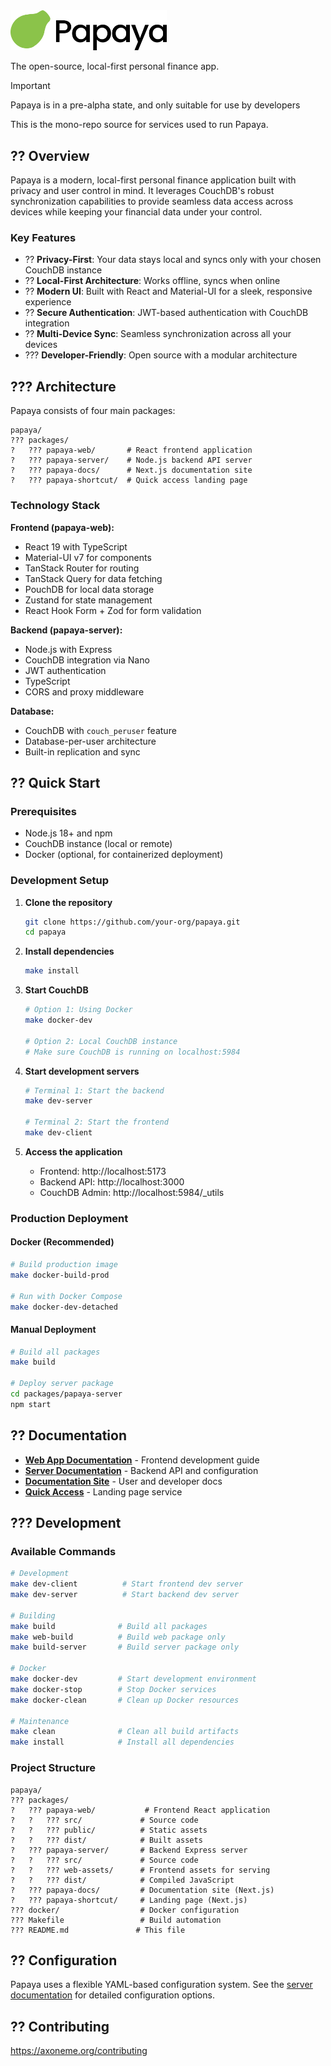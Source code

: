 <picture>
  <source media="(prefers-color-scheme: dark)" srcset="./packages/papaya-web/public/images/papaya/papaya-dark.png">
  <img width="250px" alt="Papaya logo" src="./packages/papaya-web/public/images/papaya/papaya-light.png">
</picture>

The open-source, local-first personal finance app.

> [!IMPORTANT]
> Papaya is in a pre-alpha state, and only suitable for use by developers
>

This is the mono-repo source for services used to run Papaya.

## ?? Overview

Papaya is a modern, local-first personal finance application built with privacy and user control in mind. It leverages CouchDB's robust synchronization capabilities to provide seamless data access across devices while keeping your financial data under your control.

### Key Features

- ?? **Privacy-First**: Your data stays local and syncs only with your chosen CouchDB instance
- ?? **Local-First Architecture**: Works offline, syncs when online
- ?? **Modern UI**: Built with React and Material-UI for a sleek, responsive experience
- ?? **Secure Authentication**: JWT-based authentication with CouchDB integration
- ?? **Multi-Device Sync**: Seamless synchronization across all your devices
- ??? **Developer-Friendly**: Open source with a modular architecture

## ??? Architecture

Papaya consists of four main packages:

```
papaya/
??? packages/
?   ??? papaya-web/       # React frontend application
?   ??? papaya-server/    # Node.js backend API server
?   ??? papaya-docs/      # Next.js documentation site
?   ??? papaya-shortcut/  # Quick access landing page
```

### Technology Stack

**Frontend (papaya-web):**
- React 19 with TypeScript
- Material-UI v7 for components
- TanStack Router for routing
- TanStack Query for data fetching
- PouchDB for local data storage
- Zustand for state management
- React Hook Form + Zod for form validation

**Backend (papaya-server):**
- Node.js with Express
- CouchDB integration via Nano
- JWT authentication
- TypeScript
- CORS and proxy middleware

**Database:**
- CouchDB with `couch_peruser` feature
- Database-per-user architecture
- Built-in replication and sync

## ?? Quick Start

### Prerequisites

- Node.js 18+ and npm
- CouchDB instance (local or remote)
- Docker (optional, for containerized deployment)

### Development Setup

1. **Clone the repository**
   ```bash
   git clone https://github.com/your-org/papaya.git
   cd papaya
   ```

2. **Install dependencies**
   ```bash
   make install
   ```

3. **Start CouchDB**
   ```bash
   # Option 1: Using Docker
   make docker-dev
   
   # Option 2: Local CouchDB instance
   # Make sure CouchDB is running on localhost:5984
   ```

4. **Start development servers**
   ```bash
   # Terminal 1: Start the backend
   make dev-server
   
   # Terminal 2: Start the frontend
   make dev-client
   ```

5. **Access the application**
   - Frontend: http://localhost:5173
   - Backend API: http://localhost:3000
   - CouchDB Admin: http://localhost:5984/_utils

### Production Deployment

#### Docker (Recommended)

```bash
# Build production image
make docker-build-prod

# Run with Docker Compose
make docker-dev-detached
```

#### Manual Deployment

```bash
# Build all packages
make build

# Deploy server package
cd packages/papaya-server
npm start
```

## ?? Documentation

- **[Web App Documentation](./packages/papaya-web/README.md)** - Frontend development guide
- **[Server Documentation](./packages/papaya-server/README.md)** - Backend API and configuration
- **[Documentation Site](./packages/papaya-docs/README.md)** - User and developer docs
- **[Quick Access](./packages/papaya-shortcut/README.md)** - Landing page service

## ??? Development

### Available Commands

```bash
# Development
make dev-client          # Start frontend dev server
make dev-server          # Start backend dev server

# Building
make build              # Build all packages
make web-build          # Build web package only
make build-server       # Build server package only

# Docker
make docker-dev         # Start development environment
make docker-stop        # Stop Docker services
make docker-clean       # Clean up Docker resources

# Maintenance
make clean              # Clean all build artifacts
make install            # Install all dependencies
```

### Project Structure

```
papaya/
??? packages/
?   ??? papaya-web/           # Frontend React application
?   ?   ??? src/             # Source code
?   ?   ??? public/          # Static assets
?   ?   ??? dist/            # Built assets
?   ??? papaya-server/       # Backend Express server
?   ?   ??? src/             # Source code
?   ?   ??? web-assets/      # Frontend assets for serving
?   ?   ??? dist/            # Compiled JavaScript
?   ??? papaya-docs/         # Documentation site (Next.js)
?   ??? papaya-shortcut/     # Landing page (Next.js)
??? docker/                  # Docker configuration
??? Makefile                 # Build automation
??? README.md               # This file
```

## ?? Configuration

Papaya uses a flexible YAML-based configuration system. See the [server documentation](./packages/papaya-server/README.md) for detailed configuration options.

## ?? Contributing

https://axoneme.org/contributing
